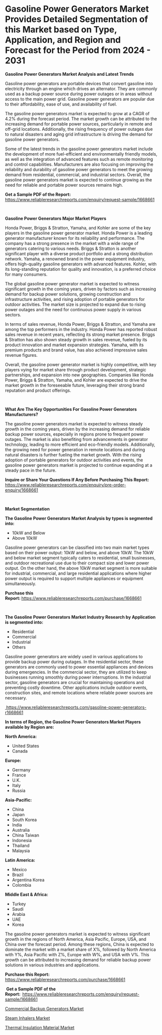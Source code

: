 <p><h1>Gasoline Power Generators Market Provides Detailed Segmentation of this Market based on Type, Application, and Region and Forecast for the Period from 2024 - 2031</h1></p><p><strong>Gasoline Power Generators Market Analysis and Latest Trends</strong></p>
<p><p>Gasoline power generators are portable devices that convert gasoline into electricity through an engine which drives an alternator. They are commonly used as a backup power source during power outages or in areas without access to the main power grid. Gasoline power generators are popular due to their affordability, ease of use, and availability of fuel.</p><p>The gasoline power generators market is expected to grow at a CAGR of 4.2% during the forecast period. The market growth can be attributed to the increasing demand for portable power sources, particularly in remote and off-grid locations. Additionally, the rising frequency of power outages due to natural disasters and aging grid infrastructure is driving the demand for gasoline power generators.</p><p>Some of the latest trends in the gasoline power generators market include the development of more fuel-efficient and environmentally friendly models, as well as the integration of advanced features such as remote monitoring and control capabilities. Manufacturers are also focusing on improving the reliability and durability of gasoline power generators to meet the growing demand from residential, commercial, and industrial sectors. Overall, the gasoline power generators market is expected to continue growing as the need for reliable and portable power sources remains high.</p></p>
<p><strong>Get a Sample PDF of the Report:&nbsp;</strong> <a href="https://www.reliableresearchreports.com/enquiry/request-sample/1668661">https://www.reliableresearchreports.com/enquiry/request-sample/1668661</a></p>
<p>&nbsp;</p>
<p><strong>Gasoline Power Generators Major Market Players</strong></p>
<p><p>Honda Power, Briggs & Stratton, Yamaha, and Kohler are some of the key players in the gasoline power generator market. Honda Power is a leading generator manufacturer known for its reliability and performance. The company has a strong presence in the market with a wide range of generators catering to various needs. Briggs & Stratton is another significant player with a diverse product portfolio and a strong distribution network. Yamaha, a renowned brand in the power equipment industry, offers high-quality gasoline generators with advanced features. Kohler, with its long-standing reputation for quality and innovation, is a preferred choice for many consumers.</p><p>The global gasoline power generator market is expected to witness significant growth in the coming years, driven by factors such as increasing demand for backup power solutions, growing construction and infrastructure activities, and rising adoption of portable generators for outdoor activities. The market size is projected to expand due to rising power outages and the need for continuous power supply in various sectors.</p><p>In terms of sales revenue, Honda Power, Briggs & Stratton, and Yamaha are among the top performers in the industry. Honda Power has reported robust sales revenue in recent years, reflecting its strong market presence. Briggs & Stratton has also shown steady growth in sales revenue, fueled by its product innovation and market expansion strategies. Yamaha, with its premium products and brand value, has also achieved impressive sales revenue figures.</p><p>Overall, the gasoline power generator market is highly competitive, with key players vying for market share through product development, strategic partnerships, and expansion into new geographies. Companies like Honda Power, Briggs & Stratton, Yamaha, and Kohler are expected to drive the market growth in the foreseeable future, leveraging their strong brand reputation and product offerings.</p></p>
<p>&nbsp;</p>
<p><strong>What Are The Key Opportunities For Gasoline Power Generators Manufacturers?</strong></p>
<p><p>The gasoline power generators market is expected to witness steady growth in the coming years, driven by the increasing demand for reliable backup power sources, especially in regions prone to frequent power outages. The market is also benefiting from advancements in generator technology, leading to more efficient and eco-friendly models. Additionally, the growing need for power generation in remote locations and during natural disasters is further fueling the market growth. With the rising adoption of portable generators for outdoor activities and events, the gasoline power generators market is projected to continue expanding at a steady pace in the future.</p></p>
<p><strong>Inquire or Share Your Questions If Any Before Purchasing This Report:</strong> <a href="https://www.reliableresearchreports.com/enquiry/pre-order-enquiry/1668661">https://www.reliableresearchreports.com/enquiry/pre-order-enquiry/1668661</a></p>
<p>&nbsp;</p>
<p><strong>Market Segmentation</strong></p>
<p><strong>The Gasoline Power Generators Market Analysis by types is segmented into:</strong></p>
<p><ul><li>10kW and Below</li><li>Above 10kW</li></ul></p>
<p><p>Gasoline power generators can be classified into two main market types based on their power output: 10kW and below, and above 10kW. The 10kW and below market segment typically caters to residential, small businesses, and outdoor recreational use due to their compact size and lower power output. On the other hand, the above 10kW market segment is more suitable for industrial, commercial, and large residential applications where higher power output is required to support multiple appliances or equipment simultaneously.</p></p>
<p><strong>Purchase this Report:&nbsp;</strong><a href="https://www.reliableresearchreports.com/purchase/1668661">https://www.reliableresearchreports.com/purchase/1668661</a></p>
<p>&nbsp;</p>
<p><strong>The Gasoline Power Generators Market Industry Research by Application is segmented into:</strong></p>
<p><ul><li>Residential</li><li>Commercial</li><li>Industrial</li><li>Others</li></ul></p>
<p><p>Gasoline power generators are widely used in various applications to provide backup power during outages. In the residential sector, these generators are commonly used to power essential appliances and devices during emergencies. In the commercial sector, they are utilized to keep businesses running smoothly during power interruptions. In the industrial sector, gasoline generators are crucial for maintaining operations and preventing costly downtime. Other applications include outdoor events, construction sites, and remote locations where reliable power sources are necessary.</p></p>
<p><a href="https://www.reliableresearchreports.com/gasoline-power-generators-r1668661">&nbsp;https://www.reliableresearchreports.com/gasoline-power-generators-r1668661</a></p>
<p><strong>In terms of Region, the Gasoline Power Generators Market Players available by Region are:</strong></p>
<p>
    <p> <strong> North America: </strong>
        <ul>
            <li>United States</li>
            <li>Canada</li>
        </ul>
        </p> 
    <p> <strong> Europe: </strong>
        <ul>
            <li>Germany</li>
            <li>France</li>
            <li>U.K.</li>
            <li>Italy</li>
            <li>Russia</li>
        </ul>
        </p> 
    <p> <strong> Asia-Pacific: </strong>
        <ul>
            <li>China</li>
            <li>Japan</li>
            <li>South Korea</li>
            <li>India</li>
            <li>Australia</li>
            <li>China Taiwan</li>
            <li>Indonesia</li>
            <li>Thailand</li>
            <li>Malaysia</li>
        </ul>
        </p> 
    <p> <strong> Latin America: </strong>
        <ul>
            <li>Mexico</li>
            <li>Brazil</li>
            <li>Argentina Korea</li>
            <li>Colombia</li>
        </ul>
        </p> 
    <p> <strong> Middle East & Africa: </strong>
        <ul>
            <li>Turkey</li>
            <li>Saudi</li>
            <li>Arabia</li>
            <li>UAE</li>
            <li>Korea</li>
        </ul>
    </p>
    </p>
<p><p>The gasoline power generators market is expected to witness significant growth in the regions of North America, Asia Pacific, Europe, USA, and China over the forecast period. Among these regions, China is expected to dominate the market with a market share of X%, followed by North America with Y%, Asia Pacific with Z%, Europe with W%, and USA with V%. This growth can be attributed to increasing demand for reliable backup power solutions in various industries and applications.</p></p>
<p><strong>Purchase this Report: </strong><a href="https://www.reliableresearchreports.com/purchase/1668661">https://www.reliableresearchreports.com/purchase/1668661</a></p>
<p>&nbsp;<strong>Get a Sample PDF of the Report:&nbsp;&nbsp;</strong><a href="https://www.reliableresearchreports.com/enquiry/request-sample/1668661">https://www.reliableresearchreports.com/enquiry/request-sample/1668661</a></p>
<p><strong></strong></p>
<p><p><a href="https://github.com/pizolina/Market-Research-Report-List-4/blob/main/commercial-backup-generators-market.md">Commercial Backup Generators Market</a></p><p><a href="https://www.linkedin.com/pulse/analyzing-steam-inhalers-market-global-industry-perspective-swrue?trackingId=EbVkyZc0gbtq01%2FeJzloEg%3D%3D">Steam Inhalers Market</a></p><p><a href="https://www.linkedin.com/pulse/thermal-insulation-material-market-offer-valuable-insights-vwi7e?trackingId=382CH1YUa49Met%2FAEVAPFQ%3D%3D">Thermal Insulation Material Market</a></p></p>